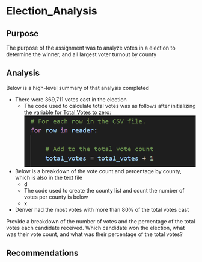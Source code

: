 # Election_Analysis
## Purpose
The purpose of the assignment was to analyze votes in a election to determine the winner, and all largest voter turnout by county
## Analysis
Below is a high-level summary of that analysis completed

  
  * There were 369,711 votes cast in the election
      * The code used to calculate total votes was as follows after initializing the variable for Total Votes to zero: ![Total Votes](https://github.com/tori-taylor/Election_Analysis1/blob/main/Resources/Total%20Votes.PNG)
  * Below is a breakdown of the vote count and percentage by county, which is also in the text file
       * d
       * The code used to create the county list and count the number of votes per county is below
       * x
  *  Denver had the most votes with more than 80% of the total votes cast


Provide a breakdown of the number of votes and the percentage of the total votes each candidate received.
Which candidate won the election, what was their vote count, and what was their percentage of the total votes?
## Recommendations
